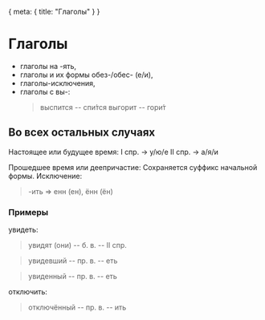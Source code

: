 <route> { meta: { title: "Глаголы" } } </route>

# Глаголы

- глаголы на -ять,
- глаголы и их формы обез-/обес- (е/и),
- глаголы-исключения,
- глаголы с вы-:
  > выспится -- спи́тся
  > выгорит -- гори́т

## Во всех остальных случаях

Настоящее или будущее время:
I спр. &rightarrow; у/ю/е
II спр. &rightarrow; а/я/и

Прошедшее время или деепричастие:
Сохраняется суффикс начальной формы.
Исключение: 
> -ить &Rightarrow; енн (ен), ённ (ён)

### Примеры

увидеть:

> увидят (они) -- б. в. -- II спр.
 
> увидевший -- пр. в. -- еть

> увиденный -- пр. в. -- еть

отключить:

> отключённый -- пр. в. -- ить